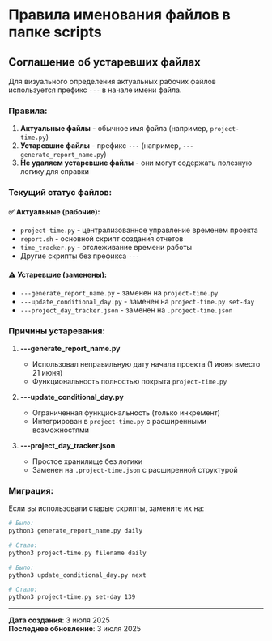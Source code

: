 # Правила именования файлов в папке scripts

## Соглашение об устаревших файлах

Для визуального определения актуальных рабочих файлов используется префикс `---` в начале имени файла.

### Правила:
1. **Актуальные файлы** - обычное имя файла (например, `project-time.py`)
2. **Устаревшие файлы** - префикс `---` (например, `---generate_report_name.py`)
3. **Не удаляем устаревшие файлы** - они могут содержать полезную логику для справки

### Текущий статус файлов:

#### ✅ Актуальные (рабочие):
- `project-time.py` - централизованное управление временем проекта
- `report.sh` - основной скрипт создания отчетов
- `time_tracker.py` - отслеживание времени работы
- Другие скрипты без префикса `---`

#### ⚠️ Устаревшие (заменены):
- `---generate_report_name.py` - заменен на `project-time.py`
- `---update_conditional_day.py` - заменен на `project-time.py set-day`
- `---project_day_tracker.json` - заменен на `.project-time.json`

### Причины устаревания:

1. **---generate_report_name.py**
   - Использовал неправильную дату начала проекта (1 июня вместо 21 июня)
   - Функциональность полностью покрыта `project-time.py`

2. **---update_conditional_day.py**
   - Ограниченная функциональность (только инкремент)
   - Интегрирован в `project-time.py` с расширенными возможностями

3. **---project_day_tracker.json**
   - Простое хранилище без логики
   - Заменен на `.project-time.json` с расширенной структурой

### Миграция:

Если вы использовали старые скрипты, замените их на:

```bash
# Было:
python3 generate_report_name.py daily

# Стало:
python3 project-time.py filename daily

# Было:
python3 update_conditional_day.py next

# Стало:
python3 project-time.py set-day 139
```

---

**Дата создания**: 3 июля 2025  
**Последнее обновление**: 3 июля 2025 